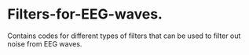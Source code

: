 # Filters-for-EEG-waves.
Contains codes for different types of filters that can be used to filter out noise from EEG waves.
